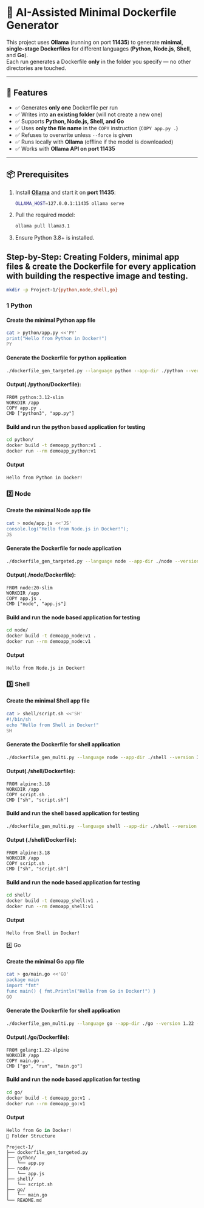 # 🐳 AI-Assisted Minimal Dockerfile Generator

This project uses **Ollama** (running on port **11435**) to generate **minimal, single-stage Dockerfiles** for different languages (**Python**, **Node.js**, **Shell**, and **Go**).  
Each run generates a Dockerfile **only** in the folder you specify — no other directories are touched.

---

## 🚀 Features
- ✅ Generates **only one** Dockerfile per run
- ✅ Writes into **an existing folder** (will not create a new one)
- ✅ Supports **Python, Node.js, Shell, and Go**
- ✅ Uses **only the file name** in the `COPY` instruction (`COPY app.py .`)
- ✅ Refuses to overwrite unless `--force` is given
- ✅ Runs locally with **Ollama** (offline if the model is downloaded)
- ✅ Works with **Ollama API on port 11435**

---

## 📦 Prerequisites
1. Install **[Ollama](https://ollama.com/download)** and start it on **port 11435**:
   ```bash
   OLLAMA_HOST=127.0.0.1:11435 ollama serve
   ```
2. Pull the required model:
   ```bash
   ollama pull llama3.1
   ```
3. Ensure Python 3.8+ is installed.

## Step-by-Step: Creating Folders, minimal app files & create the Dockerfile for every application with building the respective image and testing.
```bash
mkdir -p Project-1/{python,node,shell,go}
```
### 1️ Python
#### Create the minimal Python app file
```bash
cat > python/app.py <<'PY'
print("Hello from Python in Docker!")
PY
```
#### Generate the Dockerfile for python application
```bash
./dockerfile_gen_targeted.py --language python --app-dir ./python --version 3.12 --filename python/app.py
```
#### Output(./python/Dockerfile):
```
FROM python:3.12-slim
WORKDIR /app
COPY app.py .
CMD ["python3", "app.py"]
```
#### Build and run the python based application for testing
```bash
cd python/
docker build -t demoapp_python:v1 .
docker run --rm demoapp_python:v1
```
#### Output
```bash
Hello from Python in Docker!
```
### 2️⃣ Node
#### Create the minimal Node app file
```bash
cat > node/app.js <<'JS'
console.log("Hello from Node.js in Docker!");
JS
```
#### Generate the Dockerfile for node application
```bash
./dockerfile_gen_targeted.py --language node --app-dir ./node --version 20 --filename node/app.py
```
#### Output(./node/Dockerfile):
```
FROM node:20-slim
WORKDIR /app
COPY app.js .
CMD ["node", "app.js"]
```
#### Build and run the node based application for testing
```bash
cd node/
docker build -t demoapp_node:v1 .
docker run --rm demoapp_node:v1
```
#### Output
```bash
Hello from Node.js in Docker!
```
### 3️⃣ Shell
#### Create the minimal Shell app file
```bash
cat > shell/script.sh <<'SH'
#!/bin/sh
echo "Hello from Shell in Docker!"
SH
```
#### Generate the Dockerfile for shell application
```bash
./dockerfile_gen_multi.py --language node --app-dir ./shell --version 3.18 --filename shell/app.py
```
#### Output(./shell/Dockerfile):
```
FROM alpine:3.18
WORKDIR /app
COPY script.sh .
CMD ["sh", "script.sh"]
```
#### Build and run the shell based application for testing
```bash
./dockerfile_gen_multi.py --language shell --app-dir ./shell --version 3.18 --filename shell/script.sh
```
#### Output (./shell/Dockerfile):
```
FROM alpine:3.18
WORKDIR /app
COPY script.sh .
CMD ["sh", "script.sh"]
```
#### Build and run the node based application for testing
```bash
cd shell/
docker build -t demoapp_shell:v1 .
docker run --rm demoapp_shell:v1
```
#### Output
```bash
Hello from Shell in Docker!
```
4️⃣ Go
#### Create the minimal Go app file
```bash
cat > go/main.go <<'GO'
package main
import "fmt"
func main() { fmt.Println("Hello from Go in Docker!") }
GO
```
#### Generate the Dockerfile for shell application
```bash
./dockerfile_gen_multi.py --language go --app-dir ./go --version 1.22 --filename go/app.py
```
#### Output(./go/Dockerfile):
```
FROM golang:1.22-alpine
WORKDIR /app
COPY main.go .
CMD ["go", "run", "main.go"]
```
#### Build and run the node based application for testing
```bash
cd go/
docker build -t demoapp_go:v1 .
docker run --rm demoapp_go:v1
```
#### Output
```csharp
Hello from Go in Docker!
📂 Folder Structure
```

```
Project-1/
├── dockerfile_gen_targeted.py
├── python/
│   └── app.py
├── node/
│   └── app.js
├── shell/
│   └── script.sh
├── go/
│   └── main.go
└── README.md
```


